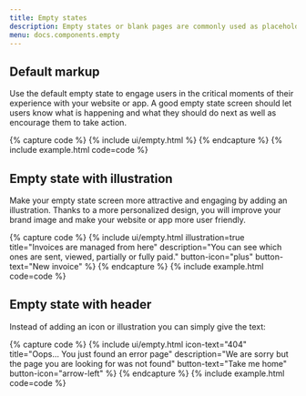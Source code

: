 ```yaml
---
title: Empty states
description: Empty states or blank pages are commonly used as placeholders for first-use, empty data or error screens. Their aim is to engage users when there is no content to display and that is why their design is extremely important from the point of view of the user experience of your website or app.
menu: docs.components.empty
---
```



## Default markup

Use the default empty state to engage users in the critical moments of their experience with your website or app. A good empty state screen should let users know what is happening and what they should do next as well as encourage them to take action.

{% capture code %}
{% include ui/empty.html %}
{% endcapture %}
{% include example.html code=code %}


## Empty state with illustration

Make your empty state screen more attractive and engaging by adding an illustration. Thanks to a more personalized design, you will improve your brand image and make your website or app more user friendly.

{% capture code %}
{% include ui/empty.html illustration=true title="Invoices are managed from here" description="You can see which ones are sent, viewed, partially or fully paid." button-icon="plus" button-text="New invoice" %}
{% endcapture %}
{% include example.html code=code %}

## Empty state with header

Instead of adding an icon or illustration you can simply give the text:

{% capture code %}
{% include ui/empty.html icon-text="404" title="Oops… You just found an error page" description="We are sorry but the page you are looking for was not found" button-text="Take me home" button-icon="arrow-left" %}
{% endcapture %}
{% include example.html code=code %}
